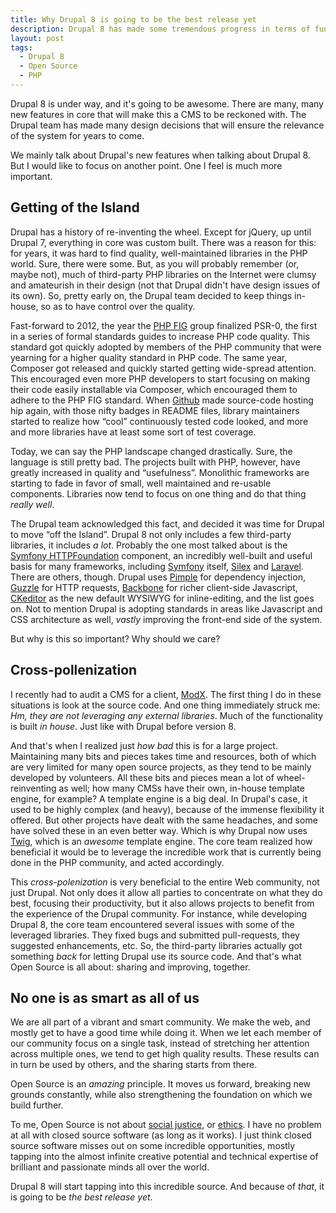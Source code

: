 ```yaml
---
title: Why Drupal 8 is going to be the best release yet
description: Drupal 8 has made some tremendous progress in terms of functionality and architecture. Here's why I think this release is a revolution.
layout: post
tags:
  - Drupal 8
  - Open Source
  - PHP
---
```


Drupal 8 is under way, and it's going to be awesome. There are many, many new features in core that will make this a CMS to be reckoned with. The Drupal team has made many design decisions that will ensure the relevance of the system for years to come.

We mainly talk about Drupal's new features when talking about Drupal 8. But I would like to focus on another point. One I feel is much more important.

## Getting of the Island

Drupal has a history of re-inventing the wheel. Except for jQuery, up until Drupal 7, everything in core was custom built. There was a reason for this: for years, it was hard to find quality, well-maintained libraries in the PHP world. Sure, there were some. But, as you will probably remember (or, maybe not), much of third-party PHP libraries on the Internet were clumsy and amateurish in their design (not that Drupal didn't have design issues of its own). So, pretty early on, the Drupal team decided to keep things in-house, so as to have control over the quality.

Fast-forward to 2012, the year the [PHP FIG](http://www.php-fig.org) group finalized PSR-0, the first in a series of formal standards guides to increase PHP code quality. This standard got quickly adopted by members of the PHP community that were yearning for a higher quality standard in PHP code. The same year, Composer got released and quickly started getting wide-spread attention. This encouraged even more PHP developers to start focusing on making their code easily installable via Composer, which encouraged them to adhere to the PHP FIG standard. When [Github](https://github.com) made source-code hosting hip again, with those nifty badges in README files, library maintainers started to realize how &ldquo;cool&rdquo; continuously tested code looked, and more and more libraries have at least some sort of test coverage.

Today, we can say the PHP landscape changed drastically. Sure, the language is still pretty bad. The projects built with PHP, however, have greatly increased in quality and &ldquo;usefulness&rdquo;. Monolithic frameworks are starting to fade in favor of small, well maintained and re-usable components. Libraries now tend to focus on one thing and do that thing *really well*.

The Drupal team acknowledged this fact, and decided it was time for Drupal to move &ldquo;off the Island&rdquo;. Drupal 8 not only includes a few third-party libraries, it includes *a lot*. Probably the one most talked about is the [Symfony HTTPFoundation]() component, an incredibly well-built and useful basis for many frameworks, including [Symfony]() itself, [Silex]() and [Laravel](). There are others, though. Drupal uses [Pimple]() for dependency injection, [Guzzle]() for HTTP requests, [Backbone]() for richer client-side Javascript, [CKeditor]() as the new default WYSIWYG for inline-editing, and the list goes on. Not to mention Drupal is adopting standards in areas like Javascript and CSS architecture as well, *vastly* improving the front-end side of the system.

But why is this so important? Why should we care?

## Cross-pollenization

I recently had to audit a CMS for a client, [ModX](). The first thing I do in these situations is look at the source code. And one thing immediately struck me: *Hm, they are not leveraging any external libraries*. Much of the functionality is built *in house*. Just like with Drupal before version 8.

And that's when I realized just *how bad* this is for a large project. Maintaining many bits and pieces takes time and resources, both of which are very limited for many open source projects, as they tend to be mainly developed by volunteers. All these bits and pieces mean a lot of wheel-reinventing as well; how many CMSs have their own, in-house template engine, for example? A template engine is a big deal. In Drupal's case, it used to be highly complex (and heavy), because of the immense flexibility it offered. But other projects have dealt with the same headaches, and some have solved these in an even better way. Which is why Drupal now uses [Twig](), which is an *awesome* template engine. The core team realized how beneficial it would be to leverage the incredible work that is currently being done in the PHP community, and acted accordingly.

This *cross-polenization* is very beneficial to the entire Web community, not just Drupal. Not only does it allow all parties to concentrate on what they do best, focusing their productivity, but it also allows projects to benefit from the experience of the Drupal community. For instance, while developing Drupal 8, the core team encountered several issues with some of the leveraged libraries. They fixed bugs and submitted pull-requests, they suggested enhancements, etc. So, the third-party libraries actually got something *back* for letting Drupal use its source code. And that's what Open Source is all about: sharing and improving, together.

## No one is as smart as all of us

We are all part of a vibrant and smart community. We make the web, and mostly get to have a good time while doing it. When we let each member of our community focus on a single task, instead of stretching her attention across multiple ones, we tend to get high quality results. These results can in turn be used by others, and the sharing starts from there.

Open Source is an *amazing* principle. It moves us forward, breaking new grounds constantly, while also strengthening the foundation on which we build further.

To me, Open Source is not about [social justice](), or [ethics](). I have no problem at all with closed source software (as long as it works). I just think closed source software misses out on some incredible opportunities, mostly tapping into the almost infinite creative potential and technical expertise of brilliant and passionate minds all over the world.

Drupal 8 will start tapping into this incredible source. And because of *that*, it is going to be *the best release yet*.

